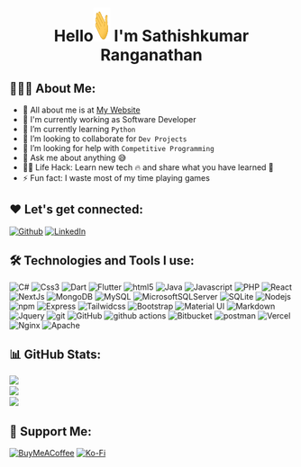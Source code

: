 <h1 align="center">Hello<img src="https://raw.githubusercontent.com/ABSphreak/ABSphreak/master/gifs/Hi.gif" width="30px" height="60px"> I'm Sathishkumar Ranganathan</h1>

## 👨🏻‍💻 About Me:

- 👋 All about me is at [My Website](https://mithran.dev)                                                      
- 🔭 I'm currently working as Software Developer
- 🌱 I’m currently learning `Python`
- 👯 I’m looking to collaborate for `Dev Projects`
- 🤔 I’m looking for help with `Competitive Programming`
- 💬 Ask me about anything :sweat_smile:
- 👨‍💻 Life Hack: Learn new tech :fire: and share what you have learned :tada:                               
- ⚡ Fun fact: I waste most of my time playing games

## ❤️ Let's get connected:

<p>
  <a href="https://mithran.dev" target="_blank"><img alt="Github" src="https://img.shields.io/badge/mithran.dev-9146FF.svg?&style=for-the-badge&logo=appveyor&logoColor=white" height="30px" /></a>
  <a href="https://www.linkedin.com/in/sathishkumar-ranganathan-a96626105" target="_blank"><img alt="LinkedIn" src="https://img.shields.io/badge/linkedin-%230077B5.svg?&style=for-the-badge&logo=linkedin&logoColor=white"  height="30px"/></a>
</p>

## 🛠️ Technologies and Tools I use:

<p>
  <img alt="C#" src="https://img.shields.io/badge/C%23-239120?style=for-the-badge&logo=c-sharp&logoColor=white" height="25px"/>
  <img alt="Css3" src="https://img.shields.io/badge/CSS3-1572B6?style=for-the-badge&logo=css3&logoColor=white" height="25px"/>
  <img alt="Dart" src="https://img.shields.io/badge/dart-%230175C2?style=for-the-badge&logo=dart&logoColor=white" height="25px"/>
  <img alt="Flutter" src="https://img.shields.io/badge/Flutter-02569B?style=for-the-badge&logo=flutter&logoColor=white" height="25px"/>
  <img alt="html5" src="https://img.shields.io/badge/HTML5-E34F26?style=for-the-badge&logo=html5&logoColor=white" height="25px"/>
  <img alt="Java" src="https://img.shields.io/badge/java-%23ED8B00?style=for-the-badge&logo=openjdk&logoColor=F7DF1E"  height="25px"/>
  <img alt="Javascript" src="https://img.shields.io/badge/JavaScript-323330?style=for-the-badge&logo=javascript&logoColor=F7DF1E"  height="25px"/>
  <img alt="PHP" src="https://img.shields.io/badge/PHP-777BB4?style=for-the-badge&logo=php&logoColor=white" height="25px"/>
  <img alt="React" src="https://img.shields.io/badge/React-20232A?style=for-the-badge&logo=react&logoColor=61DAFB" height="25px"/>
  <img alt="NextJs" src="https://img.shields.io/badge/Next-black?style=for-the-badge&logo=next.js&logoColor=white" height="25px"/>
  <img alt="MongoDB" src="https://img.shields.io/badge/-MongoDB-13aa52?style=flat-square&logo=mongodb&logoColor=white"  height="25px"/>
  <img alt="MySQL" src="https://img.shields.io/badge/mysql-4479A1?style=flat-square&logo=mysql&logoColor=white"  height="25px"/>
  <img alt="MicrosoftSQLServer" src="https://img.shields.io/badge/Microsoft%20SQL%20Server-CC2927?style=flat-square&logo=microsoft%20sql%20server&logoColor=white"  height="25px"/>
  <img alt="SQLite" src="https://img.shields.io/badge/sqlite-%2307405e?style=flat-square&logo=sqlite&logoColor=white"  height="25px"/>
  <img alt="Nodejs" src="https://img.shields.io/badge/-Nodejs-43853d?style=flat-square&logo=Node.js&logoColor=white"  height="25px"/>
  <img alt="npm" src="https://img.shields.io/badge/NPM-%23000000.svg?style=for-the-badge&logo=npm&logoColor=white" height="25px"/>
  <img alt="Express" src="https://img.shields.io/badge/express.js-%23404d59.svg?style=for-the-badge&logo=express&logoColor=%2361DAFB" height="25px"/>
  <img alt="Tailwidcss" src="https://img.shields.io/badge/Tailwind_CSS-38B2AC?style=for-the-badge&logo=tailwind-css&logoColor=white" height="25px"/>
  <img alt="Bootstrap" src="https://img.shields.io/badge/Bootstrap-563D7C?style=for-the-badge&logo=bootstrap&logoColor=white" height="25px"/>
  <img alt="Material UI" src="https://img.shields.io/badge/Material--UI-0081CB?style=for-the-badge&logo=material-ui&logoColor=white" height="25px"/>
  <img alt="Markdown" src="https://img.shields.io/badge/Markdown-000000?style=for-the-badge&logo=markdown&logoColor=white"  height="25px"/>
  <img alt="Jquery" src="https://img.shields.io/badge/jquery-%230769AD.svg?style=for-the-badge&logo=jquery&logoColor=white" height="25px"/>
  <img alt="git" src="https://img.shields.io/badge/-Git-F05032?style=flat-square&logo=git&logoColor=white" height="25px"/>
  <img alt="GitHub" src="https://img.shields.io/badge/github-%23121011.svg?style=flat-square&logo=github&logoColor=white" height="25px"/>
  <img alt="github actions" src="https://img.shields.io/badge/-Github_Actions-2088FF?style=flat-square&logo=github-actions&logoColor=white" height="25px"/>
  <img alt="Bitbucket" src="https://img.shields.io/badge/bitbucket-%230047B3.svg?style=flat-square&logo=bitbucket&logoColor=white" height="25px"/>
  <img alt="postman" src="https://img.shields.io/badge/-Postman-00C7B7?style=flat-square&logo=postman&logoColor=white" height="25px"/>
  <img alt="Vercel" src="https://img.shields.io/badge/vercel-black?style=for-the-badge&logo=vercel&logoColor=white" height="25px"/>
  <img alt="Nginx" src="https://img.shields.io/badge/nginx-%23009639.svg?style=for-the-badge&logo=nginx&logoColor=white" height="25px"/>
  <img alt="Apache" src="https://img.shields.io/badge/apache-%23D42029.svg?style=for-the-badge&logo=apache&logoColor=white" height="25px"/>
</p>

## 📊 GitHub Stats:

![](https://github-readme-stats.vercel.app/api?username=sathish0225&theme=dark&hide_border=false&include_all_commits=false&count_private=false)<br/>
![](https://github-readme-streak-stats.herokuapp.com/?user=sathish0225&theme=dark&hide_border=false)<br/>
![](https://github-readme-stats.vercel.app/api/top-langs/?username=sathish0225&theme=dark&hide_border=false&include_all_commits=false&count_private=false&layout=compact)

## 🤝 Support Me:

[![BuyMeACoffee](https://img.shields.io/badge/Buy%20Me%20a%20Coffee-ffdd00?style=for-the-badge&logo=buy-me-a-coffee&logoColor=black)](https://buymeacoffee.com/sathish0225) [![Ko-Fi](https://img.shields.io/badge/Ko--fi-F16061?style=for-the-badge&logo=ko-fi&logoColor=white)](https://ko-fi.com/sathish0225) 
